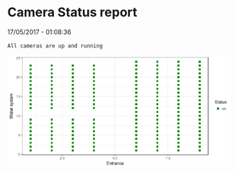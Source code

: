 Camera Status report
================
17/05/2017 - 01:08:36

    All cameras are up and running

![](camreport_files/figure-markdown_github/unnamed-chunk-2-1.png)
